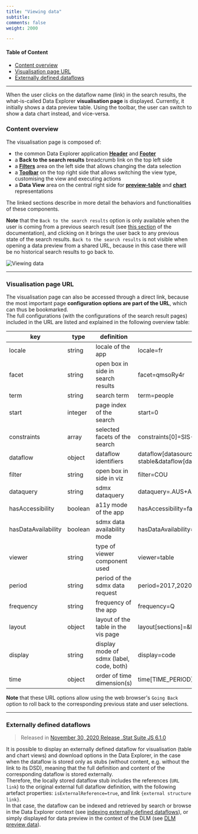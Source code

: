 ```yaml
---
title: "Viewing data"
subtitle: 
comments: false
weight: 2000

---
```


#### Table of Content
- [Content overview](#content-overview)
- [Visualisation page URL](#visualisation-page-url)
- [Externally defined dataflows](#externally-defined-dataflows)

--- 

When the user clicks on the dataflow name (link) in the search results, the what-is-called Data Explorer **visualisation page** is displayed. Currently, it initially shows a data preview table. Using the toolbar, the user can switch to show a data chart instead, and vice-versa.

### Content overview
The visualisation page is composed of:  
* the common Data Explorer application [**Header**](https://sis-cc.gitlab.io/dotstatsuite-documentation/using-de/general-layout/#header) and [**Footer**](https://sis-cc.gitlab.io/dotstatsuite-documentation/using-de/general-layout/#footer)
* a **Back to the search results** breadcrumb link on the top left side
* a [**Filters**](https://sis-cc.gitlab.io/dotstatsuite-documentation/using-de/viewing-data/filters/) area on the left side that allows changing the data selection
* a [**Toolbar**](https://sis-cc.gitlab.io/dotstatsuite-documentation/using-de/viewing-data/toolbar/) on the top right side that allows switching the view type, customising the view and executing actions
* a **Data View** area on the central right side for [**preview-table**](https://sis-cc.gitlab.io/dotstatsuite-documentation/using-de/viewing-data/preview-table/) and [**chart**](https://sis-cc.gitlab.io/dotstatsuite-documentation/using-de/viewing-data/charts/) representations

The linked sections describe in more detail the behaviors and functionalities of these components.

**Note** that the `Back to the search results` option is only available when the user is coming from a previous search result (see [this section](https://sis-cc.gitlab.io/dotstatsuite-documentation/using-de/searching-data/search-results/) of the documentation), and clicking on it brings the user back to any previous state of the search results. `Back to the search results` is not visible when opening a data preview from a shared URL, because in this case there will be no historical search results to go back to.  

![Viewing data](/dotstatsuite-documentation/images/de-viewing-data.png)

---

### Visualisation page URL
The visualisation page can also be accessed through a direct link, because the most important page **configuration options are part of the URL**, which can thus be bookmarked.  
The full configurations (with the configurations of the search result pages) included in the URL are listed and explained in the following overview table:

| key | type | definition | exemple |
| ------ | ------ | ------ | ------ |
| locale | string | locale of the app | locale=fr
| facet | string | open box in side in search results | facet=qmsoRy4r
| term | string | search term | term=people
| start | integer | page index of the search | start=0
| constraints | array | selected facets of the search | constraints[0]=SIS-CC-stable
| dataflow | object | dataflow identifiers | dataflow[datasourceId]=SIS-CC-stable&dataflow[dataflowId]=DF_AIR_EMISSIONS&dataflow[agencyId]=OECD&dataflow[version]=2.1
| filter | string | open box in side in viz | filter=COU
| dataquery | string | sdmx dataquery | dataquery=.AUS+AUT.GP.A
| hasAccessibility | boolean | a11y mode of the app | hasAccessibility=false
| hasDataAvailability | boolean | sdmx data availability mode | hasDataAvailability=false
| viewer | string | type of viewer component used | viewer=table
| period | string | period of the sdmx data request | period=2017,2020
| frequency | string | frequency of the app | frequency=Q
| layout | object | layout of the table in the vis page | layout[sections]=&layout[rows]=STO&layout[header]=TIME_PERIOD
| display | string | display mode of sdmx (label, code, both) | display=code
| time | object | order of time dimension(s) | time[TIME_PERIOD]=true

**Note** that these URL options allow using the web browser's `Going Back` option to roll back to the corresponding previous state and user selections.

---

### Externally defined dataflows
> Released in [November 30, 2020 Release .Stat Suite JS 6.1.0](https://sis-cc.gitlab.io/dotstatsuite-documentation/changelog/#november-30-2020)

It is possible to display an externally defined dataflow for visualisation (table and chart views) and download options in the Data Explorer, in the case when the dataflow is stored only as stubs (without content, e.g. without the link to its DSD), meaning that the full definition and content of the corresponding dataflow is stored externally.  
Therefore, the locally stored dataflow stub includes the references (`URL link`) to the original external full dataflow definition, with the following artefact properties: `isExternalReference=true`, and link `{external structure link}`.  
In that case, the dataflow can be indexed and retrieved by search or browse in the Data Explorer context (see [indexing externally defined dataflows](https://sis-cc.gitlab.io/dotstatsuite-documentation/using-de/searching-data/indexing-data/#indexing-externally-defined-dataflows)), or simply displayed for data preview in the context of the DLM (see [DLM preview data](https://sis-cc.gitlab.io/dotstatsuite-documentation/using-dlm/preview-data/)).
